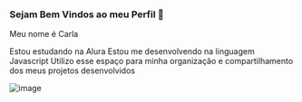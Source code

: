 ### Sejam Bem Vindos ao meu Perfil 💙

Meu nome é Carla 

Estou estudando na Alura
Estou me desenvolvendo na linguagem Javascript
Utilizo esse espaço para minha organização e compartilhamento dos meus projetos desenvolvidos


![image](https://github.com/user-attachments/assets/9c3891c3-73a1-4404-980c-f9f61eb8b38d)
